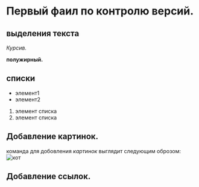 # Первый фаил по контролю версий.

## выделения текста

*Курсив.*

**полужирный.**

## списки

* элемент1
* элемент2

1. элемент списка
2. элемент списка

## Добавление картинок.
команда для добовления *картинок* выглядит следующим оброзом: ![кот](https://chudo-prirody.com/uploads/posts/2021-08/1628750529_42-p-nedovolnii-kot-foto-42.jpg)

## Добавление ссылок.

